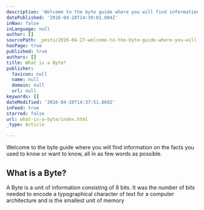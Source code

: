 ```yaml
---
description: 'Welcome to the byte guide where you will find information on the facts you used to know or want to know, all in as few words as possible.'
datePublished: '2016-04-28T14:39:01.804Z'
inNav: false
inLanguage: null
author: []
sourcePath: _posts/2016-04-27-welcome-to-the-byte-guide-where-you-will-find-information-on.md
hasPage: true
published: true
authors: []
title: What is a Byte?
publisher:
  favicon: null
  name: null
  domain: null
  url: null
keywords: []
dateModified: '2016-04-28T14:37:51.869Z'
inFeed: true
starred: false
url: what-is-a-byte/index.html
_type: Article

---
```

Welcome to the byte guide where you will find information on the facts you used to know or want to know, all in as few words as possible.

## What is a Byte?

A Byte is a unit of information consisting of 8 bits. It was the number of bits needed to encode a typographical character of text for a computer architecture and is the smallest unit of memory
